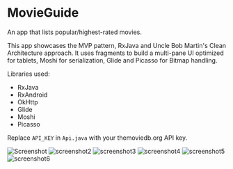 # MovieGuide
An app that lists popular/highest-rated movies.

This app showcases the MVP pattern, RxJava and Uncle Bob Martin's Clean Architecture approach. It uses fragments to build a multi-pane UI optimized for tablets, Moshi for serialization, Glide and Picasso for Bitmap handling. 

Libraries used:
 - RxJava
 - RxAndroid
 - OkHttp
 - Glide
 - Moshi
 - Picasso

Replace `API_KEY` in `Api.java` with your themoviedb.org API key.

![Screenshot](http://i.imgur.com/72PypXCm.png) 
![screenshot2](http://imgur.com/I96Eka6m.png)
![screenshot3](http://imgur.com/4qHZcejm.png)
![screenshot4](http://imgur.com/m7J8HzUm.png)
![screenshot5](http://imgur.com/PwtjZHKm.png)
![screenshot6](http://imgur.com/kNHjCXSm.png)
